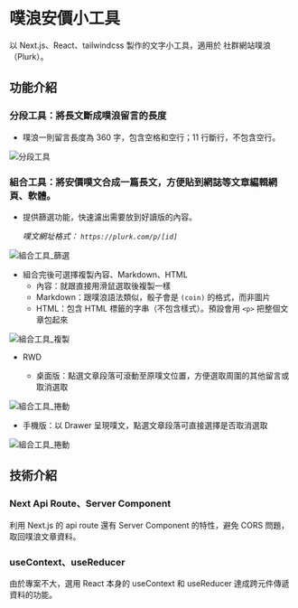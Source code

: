 # 噗浪安價小工具

以 Next.js、React、tailwindcss 製作的文字小工具，適用於 社群網站噗浪（Plurk）。

## 功能介紹

### 分段工具：將長文斷成噗浪留言的長度

- 噗浪一則留言長度為 360 字，包含空格和空行；11 行斷行，不包含空行。

![分段工具](https://plurk-anchor-tools.vercel.app/readmePic/chunk.gif)

### 組合工具：將安價噗文合成一篇長文，方便貼到網誌等文章編輯網頁、軟體。

- 提供篩選功能，快速濾出需要放到好讀版的內容。

  _噗文網址格式： `https://plurk.com/p/[id]`_

![組合工具_篩選](https://plurk-anchor-tools.vercel.app/readmePic/unit_select_desktop.gif)

- 組合完後可選擇複製內容、Markdown、HTML
  - 內容：就跟直接用滑鼠選取後複製一樣
  - Markdown：跟噗浪語法類似，骰子會是 `(coin)` 的格式，而非圖片
  - HTML：包含 HTML 標籤的字串（不包含樣式）。預設會用 `<p>` 把整個文章包起來

![組合工具_複製](https://plurk-anchor-tools.vercel.app/readmePic/unit_save.gif)

- RWD

  - 桌面版：點選文章段落可滾動至原噗文位置，方便選取周圍的其他留言或取消選取

![組合工具_捲動](https://plurk-anchor-tools.vercel.app/readmePic/unit_scroll.gif)

- 手機版：以 Drawer 呈現噗文，點選文章段落可直接選擇是否取消選取

![組合工具_捲動](https://plurk-anchor-tools.vercel.app/readmePic/unit_phone_all.gif)

## 技術介紹

### Next Api Route、Server Component

利用 Next.js 的 api route 還有 Server Component 的特性，避免 CORS 問題，取回噗浪文章資料。

### useContext、useReducer

由於專案不大，選用 React 本身的 useContext 和 useReducer 達成跨元件傳遞資料的功能。
